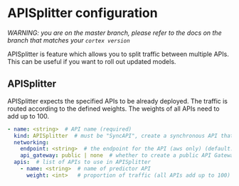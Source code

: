 # APISplitter configuration

_WARNING: you are on the master branch, please refer to the docs on the branch that matches your `cortex version`_


APISplitter is feature which allows you to split traffic between multiple APIs. This can be useful if you want to roll out updated models.


## APISplitter

APISplitter expects the specified APIs to be already deployed. The traffic is routed according to the defined weights. The weights of all APIs need to add up to 100.

```yaml
- name: <string>  # API name (required)
  kind: APISplitter  # must be "SyncAPI", create a synchronous API that holds on to the request and responds only after a prediction has been made
  networking:
    endpoint: <string>  # the endpoint for the API (aws only) (default: <api_name>)
    api_gateway: public | none  # whether to create a public API Gateway endpoint for this API (if not, the load balancer will be accessed directly) (default: public)
  apis:  # list of APIs to use in APISplitter
    - name: <string>  # name of predictor API
      weight: <int>   # proportion of traffic (all APIs add up to 100)
```
